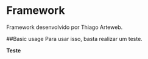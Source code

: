 # Framework
Framework desenvolvido por Thiago Arteweb.

##Basic usage
Para usar isso, basta realizar um teste.

**Teste**
